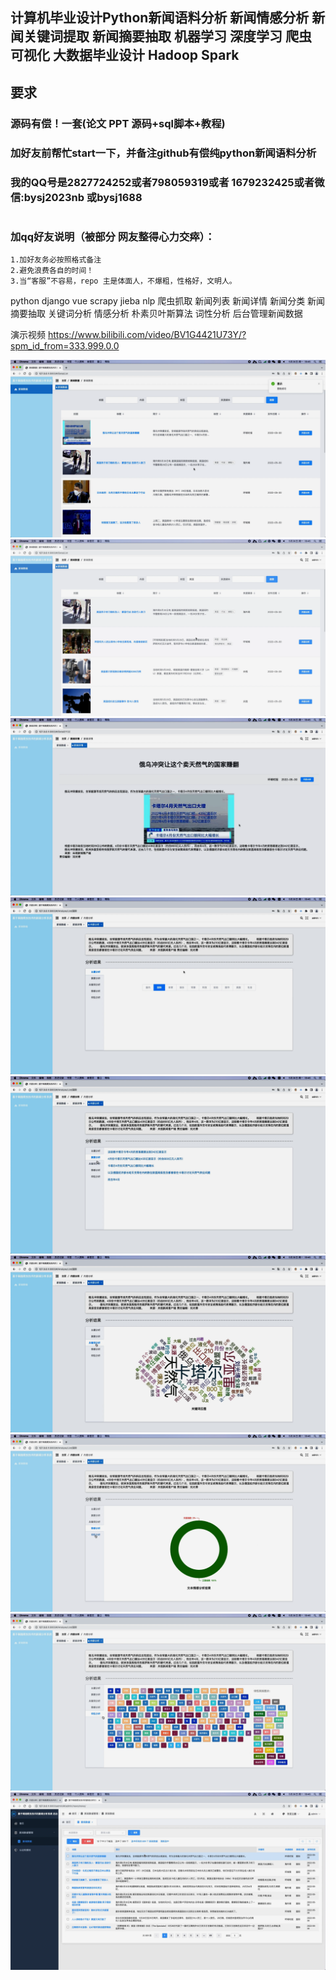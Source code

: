 ## 计算机毕业设计Python新闻语料分析 新闻情感分析 新闻关键词提取 新闻摘要抽取 机器学习 深度学习 爬虫 可视化 大数据毕业设计 Hadoop Spark

## 要求
### 源码有偿！一套(论文 PPT 源码+sql脚本+教程)

### 
### 加好友前帮忙start一下，并备注github有偿纯python新闻语料分析
### 我的QQ号是2827724252或者798059319或者 1679232425或者微信:bysj2023nb 或bysj1688

# 

### 加qq好友说明（被部分 网友整得心力交瘁）：
    1.加好友务必按照格式备注
    2.避免浪费各自的时间！
    3.当“客服”不容易，repo 主是体面人，不爆粗，性格好，文明人。
	
	
python django vue scrapy jieba nlp 
爬虫抓取 新闻列表 新闻详情 新闻分类 新闻摘要抽取 
关键词分析 情感分析 朴素贝叶斯算法 词性分析 后台管理新闻数据


演示视频
https://www.bilibili.com/video/BV1G4421U73Y/?spm_id_from=333.999.0.0

![](1.png)
![](2.png)
![](3.png)
![](4.png)
![](5.png)
![](6.png)
![](7.png)
![](8.png)
![](9.png)



